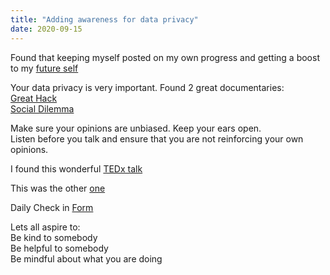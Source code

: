 ```yaml
---
title: "Adding awareness for data privacy"
date: 2020-09-15
---  
```


Found that keeping myself posted on my own progress and getting a boost to my [future self](https://www.futureme.org/)


Your data privacy is very important. Found 2 great documentaries:  
[Great Hack](https://lnkd.in/gqTjQVz)  
[Social Dilemma](https://lnkd.in/g4mV_nG)  

Make sure your opinions are unbiased. Keep your ears open.  
Listen before you talk and ensure that you are not reinforcing your own opinions.  

I found this wonderful 
[TEDx talk](https://lnkd.in/gRJZYk4)  

This was the other [one](https://www.youtube.com/watch?v=4E_1AB1rsSw)

Daily Check in [Form](https://forms.gle/BRA4EH2sMoZdLPgE8)

Lets all aspire to:  
Be kind to somebody  
Be helpful to somebody  
Be mindful about what you are doing
